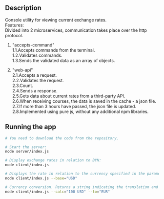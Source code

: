 ## Description

Console utility for viewing current exchange rates.  
Features:  
Divided into 2 microservices, communication takes place over the http protocol.

1. "accepts-command"  
   1.1.Accepts commands from the terminal.  
   1.2.Validates commands.  
   1.3.Sends the validated data as an array of objects.

2. "web-api"  
   2.1.Accepts a request.  
   2.2.Validates the request.  
   2.3.Count.  
   2.4.Sends a response.  
   2.5.Gets data about current rates from a third-party API.  
   2.6.When receiving courses, the data is saved in the cache - a json file.  
   2.7.If more than 3 hours have passed, the json file is updated.  
   2.8.Implemented using pure js, without any additional npm libraries.

## Running the app

```bash
# You need to download the code from the repository.

# Start the server:
node server/index.js

# Display exchange rates in relation to BYN:
node client/index.js

# Displays the rate in relation to the currency specified in the parameters (in relation to USD):
node client/index.js --base="USD"

# Currency conversion. Returns a string indicating the translation and course:
node client/index.js --calc="100 USD" --to="EUR"

```
